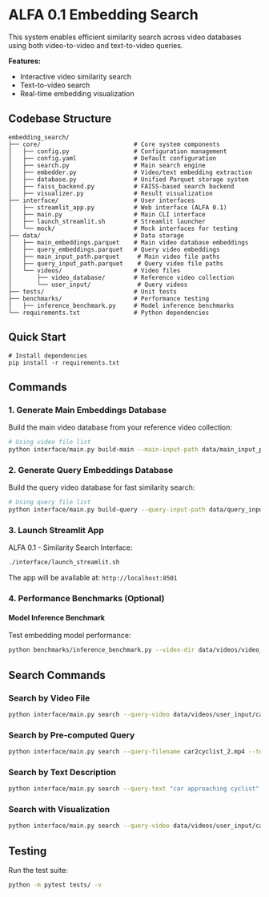 # ALFA 0.1 Embedding Search

This system enables efficient similarity search across video databases using both video-to-video and text-to-video queries.

**Features:**
- Interactive video similarity search
- Text-to-video search
- Real-time embedding visualization

## Codebase Structure

```
embedding_search/
├── core/                          # Core system components
│   ├── config.py                  # Configuration management
│   ├── config.yaml                # Default configuration
│   ├── search.py                  # Main search engine
│   ├── embedder.py                # Video/text embedding extraction
│   ├── database.py                # Unified Parquet storage system
│   ├── faiss_backend.py           # FAISS-based search backend
│   ├── visualizer.py              # Result visualization
├── interface/                     # User interfaces
│   ├── streamlit_app.py           # Web interface (ALFA 0.1)
│   ├── main.py                    # Main CLI interface
│   ├── launch_streamlit.sh        # Streamlit launcher
│   └── mock/                      # Mock interfaces for testing
├── data/                          # Data storage
│   ├── main_embeddings.parquet    # Main video database embeddings
│   ├── query_embeddings.parquet   # Query video embeddings
│   ├── main_input_path.parquet     # Main video file paths
│   ├── query_input_path.parquet    # Query video file paths
│   └── videos/                    # Video files
│       ├── video_database/        # Reference video collection
│       └── user_input/             # Query videos
├── tests/                         # Unit tests
├── benchmarks/                    # Performance testing
│   ├── inference_benchmark.py     # Model inference benchmarks
└── requirements.txt               # Python dependencies
```

## Quick Start
```
# Install dependencies
pip install -r requirements.txt
```

## Commands
### 1. Generate Main Embeddings Database
Build the main video database from your reference video collection:

```bash
# Using video file list
python interface/main.py build-main --main-input-path data/main_input_path.parquet
```
### 2. Generate Query Embeddings Database
Build the query video database for fast similarity search:

```bash
# Using query file list
python interface/main.py build-query --query-input-path data/query_input_path.parquet
```

### 3. Launch Streamlit App
ALFA 0.1 -  Similarity Search Interface:

```bash
./interface/launch_streamlit.sh
```

The app will be available at: `http://localhost:8501`

### 4. Performance Benchmarks (Optional)

#### Model Inference Benchmark
Test embedding model performance:

```bash
python benchmarks/inference_benchmark.py --video-dir data/videos/video_database/ --max-videos 5
```

## Search Commands

### Search by Video File
```bash
python interface/main.py search --query-video data/videos/user_input/car2cyclist_2.mp4 --top-k 5
```

### Search by Pre-computed Query
```bash
python interface/main.py search --query-filename car2cyclist_2.mp4 --top-k 5
```

### Search by Text Description
```bash
python interface/main.py search --query-text "car approaching cyclist" --top-k 5
```

### Search with Visualization
```bash
python interface/main.py search --query-video data/videos/user_input/car2cyclist_2.mp4 --visualize
```

## Testing

Run the test suite:
```bash
python -m pytest tests/ -v
```
